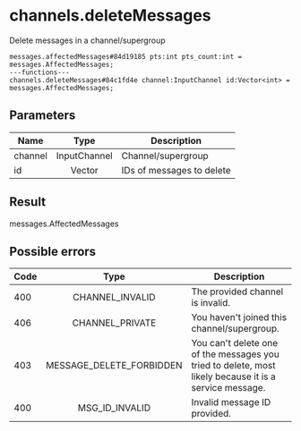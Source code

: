 # channels.deleteMessages
Delete messages in a channel/supergroup

```
messages.affectedMessages#84d19185 pts:int pts_count:int = messages.AffectedMessages;
---functions---
channels.deleteMessages#84c1fd4e channel:InputChannel id:Vector<int> = messages.AffectedMessages;
```

## Parameters
| Name | Type | Description |
| ---- | :----: | ----------- |
| channel | InputChannel | Channel/supergroup |
| id | Vector<int> | IDs of messages to delete |


## Result
messages.AffectedMessages

## Possible errors
| Code | Type | Description |
| ---- | :----: | ----------- |
| 400 | CHANNEL_INVALID | The provided channel is invalid. |
| 406 | CHANNEL_PRIVATE | You haven't joined this channel/supergroup. |
| 403 | MESSAGE_DELETE_FORBIDDEN | You can't delete one of the messages you tried to delete, most likely because it is a service message. |
| 400 | MSG_ID_INVALID | Invalid message ID provided. |

